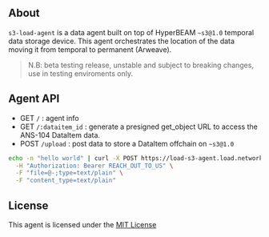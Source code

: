 ## About
`s3-load-agent` is a data agent built on top of HyperBEAM `~s3@1.0` temporal data storage device. This agent orchestrates the location of the data moving it from temporal to permanent (Arweave).

> N.B: beta testing release, unstable and subject to breaking changes, use in testing enviroments only.

## Agent API

- GET `/` : agent info
- GET `/:dataitem_id` : generate a presigned get_object URL to access the ANS-104 DataItem data.
- POST `/upload` : post data to store a DataItem offchain on `~s3@1.0`

```bash
echo -n "hello world" | curl -X POST https://load-s3-agent.load.network/upload \
  -H "Authorization: Bearer REACH_OUT_TO_US" \
  -F "file=@-;type=text/plain" \
  -F "content_type=text/plain"
```

## License
This agent is licensed under the [MIT License](./LICENSE)